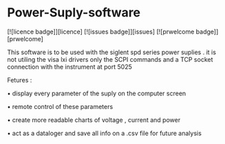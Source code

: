 # Power-Suply-software
[![licence badge]][licence]
[![issues badge]][issues]
[![prwelcome badge]][prwelcome]

This software is to be used with the siglent spd series power suplies . it is not utiling the visa lxi drivers only the SCPI commands and a TCP socket connection with the instrument at port 5025


Fetures :

•	display every parameter of the suply on the computer screen

•	remote control of these parameters

•	create more readable charts of voltage , current and power

•	act as a dataloger and save all info on a .csv file for future analysis
